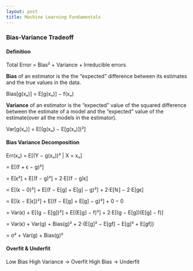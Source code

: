 ```yaml
---
layout: post
title: Machine Learning Fundamentals
---
```


### Bias-Variance Tradeoff

#### **Definition**
Total Error = Bias² + Variance + Irreducible errors

**Bias** of an estimator is the the “expected” difference between its estimates and the true values in the data.

Bias[g(xₒ)] = E[g(xₒ)] − f(xₒ)

**Variance** of an estimator is the “expected” value of the squared difference between the estimate of a model and the “expected” value of the estimate(over all the models in the estimator).

Var[g(xₒ)] = E[(g(xₒ) − E[g(xₒ)])²]

#### **Bias Variance Decomposition**
Err(xₒ) = E[(Y − g(xₒ))² | X = xₒ]

= E[(f + ϵ − g)²]

= E[ϵ²] + E[(f − g)²] + 2·E[(f − g)ϵ]

= E[(ϵ − 0)²] + E[(f − E[g] + E[g] − g)²] + 2·E[fϵ] − 2·E[gϵ]

= E[(ϵ − E[ϵ])²] + E[(f − E[g] + E[g] − g)²] + 0 − 0

= Var(ϵ) + E[(g − E[g])²] + E[(E[g] − f)²] + 2·E[(g − E[g])(E[g] − f)]

= Var(ϵ) + Var(g) + Bias(g)² + 2·{E[g]² − E[gf] − E[g]² + E[gf]}

= σ² + Var(g) + Bias(g)²

#### Overfit & Underfit
Low Bias High Variance -> Overfit
High Bias -> Underfit
